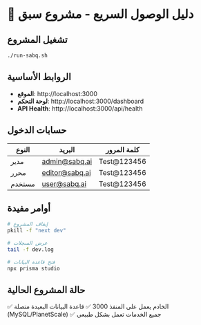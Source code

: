 # 🚀 دليل الوصول السريع - مشروع سبق

## تشغيل المشروع
```bash
./run-sabq.sh
```

## الروابط الأساسية
- **الموقع**: http://localhost:3000
- **لوحة التحكم**: http://localhost:3000/dashboard
- **API Health**: http://localhost:3000/api/health

## حسابات الدخول
| النوع | البريد | كلمة المرور |
|-------|--------|--------------|
| مدير | admin@sabq.ai | Test@123456 |
| محرر | editor@sabq.ai | Test@123456 |
| مستخدم | user@sabq.ai | Test@123456 |

## أوامر مفيدة
```bash
# إيقاف المشروع
pkill -f "next dev"

# عرض السجلات
tail -f dev.log

# فتح قاعدة البيانات
npx prisma studio
```

## حالة المشروع الحالية
✅ الخادم يعمل على المنفذ 3000
✅ قاعدة البيانات البعيدة متصلة (MySQL/PlanetScale)
✅ جميع الخدمات تعمل بشكل طبيعي 